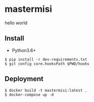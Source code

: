# mastermisi

hello world

## Install

- Python3.6+

```
$ pip install -r dev-requirements.txt
$ git config core.hooksPath $PWD/hooks
```

## Deployment

```
$ docker build -t mastermisi:latest .
$ docker-compose up -d
```
